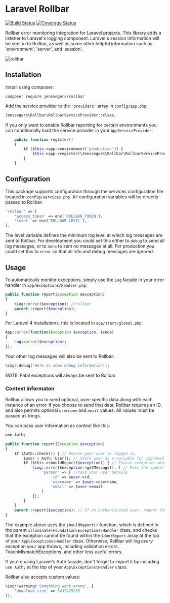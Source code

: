 Laravel Rollbar
===============

[![Build Status](http://img.shields.io/travis/jenssegers/laravel-rollbar.svg)](https://travis-ci.org/jenssegers/laravel-rollbar) [![Coverage Status](http://img.shields.io/coveralls/jenssegers/laravel-rollbar.svg)](https://coveralls.io/r/jenssegers/laravel-rollbar)

Rollbar error monitoring integration for Laravel projects. This library adds a listener to Laravel's logging component. Laravel's session information will be sent in to Rollbar, as well as some other helpful information such as 'environment', 'server', and 'session'.

![rollbar](https://d37gvrvc0wt4s1.cloudfront.net/static/img/features-dashboard1.png?ts=1361907905)

Installation
------------

Install using composer:

```
composer require jenssegers/rollbar
```

Add the service provider to the `'providers'` array in `config/app.php`:

```php
Jenssegers\Rollbar\RollbarServiceProvider::class,
```
    
If you only want to enable Rollbar reporting for certain environments you can conditionally load the service provider in your `AppServiceProvider`:

```php
    public function register()
    {
        if ($this->app->environment('production')) {
            $this->app->register(\Jenssegers\Rollbar\RollbarServiceProvider::class);
        }
    }
```

Configuration
-------------

This package supports configuration through the services configuration file located in `config/services.php`. All configuration variables will be directly passed to Rollbar:

```php
'rollbar' => [
    'access_token' => env('ROLLBAR_TOKEN'),
    'level' => env('ROLLBAR_LEVEL'),
],
```

The level variable defines the minimum log level at which log messages are sent to Rollbar. For development you could set this either to `debug` to send all log messages, or to `none` to sent no messages at all. For production you could set this to `error` so that all info and debug messages are ignored.

Usage
-----

To automatically monitor exceptions, simply use the `Log` facade in your error handler in `app/Exceptions/Handler.php`:

```php
public function report(Exception $exception)
{
    \Log::error($exception); //rollbar
    parent::report($exception);
}
```


For Laravel 4 installations, this is located in `app/start/global.php`:

```php
App::error(function(Exception $exception, $code)
{
    Log::error($exception);
});
```

Your other log messages will also be sent to Rollbar:

```php
\Log::debug('Here is some debug information');
```

*NOTE*: Fatal exceptions will always be sent to Rollbar.

### Context informaton

Rollbar allows you to send optional, user-specific data along with each instance of an error. If you choose to send that data, Rollbar requires an ID, and also permits optional `username` and `email` values. All values must be passed as trings.

You can pass user information as context like this:

```php
use Auth;

public function report(Exception $exception)
{
    if (Auth::check()) { // Ensure your user is logged in.
        $user = Auth::User(); // Store user as a variable for improved legibility
        if ($this->shouldReport($exception)) { // Ensure exception should be passed
            \Log::error($exception->getMessage(), [ // Pass the specific exception message
                'person' => [ //Pass your user details
                    'id' => $user->id,
                    'username' => $user->username,
                    'email' => $user->email
                ]
            ]);
        }
    }
    parent::report($exception); // If no authenticated user, report the exception anonymously as usual.
}
```
The example above uses the `shouldReport()` function, which is defined in the parent `Illuminate\Foundation\Exceptions\Handler` class, and checks that the exception cannot be found within the `$dontReport` array at the top of your `App\Exceptions\Handler` class. Otherwise, Rollbar will log *every* exception your app throws, including validation errors, TokenMismatchExceptions, and other less useful errors.

If you're using Laravel's Auth facade, don't forget to import it by including `use Auth;` at the top of your `App\Exceptions\Handler` class.

Rollbar also accepts custom values:

```php
\Log::warning('Something went wrong', [
    'download_size' => 3432425235
]);
```
